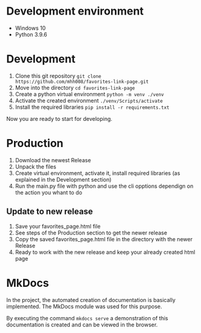 # Development environment
- Windows 10
- Python 3.9.6

# Development
1. Clone this git repository ```git clone https://github.com/mhh008/favorites-link-page.git```
2. Move into the directory ```cd favorites-link-page```
3. Create a python virtual environment ```python -m venv ./venv```
4. Activate the created environment ```./venv/Scripts/activate```
5. Install the required libraries ```pip install -r requirements.txt```

Now you are ready to start for developing.

# Production
1. Download the newest Release
2. Unpack the files
3. Create virtual environment, activate it, install required libraries (as explained in the Development section)
4. Run the main.py file with python and use the cli opptions dependign on the action you whant to do

## Update to new release
1. Save your favorites_page.html file
2. See steps of the Production section to get the newer release
3. Copy the saved favorites_page.html file in the directory with the newer Release
4. Ready to work with the new release and keep your already created html page

# MkDocs
In the project, the automated creation of documentation is basically implemented. The MkDocs module was used for this purpose.

By executing the command ```mkdocs serve``` a demonstration of this documentation is created and can be viewed in the browser.
